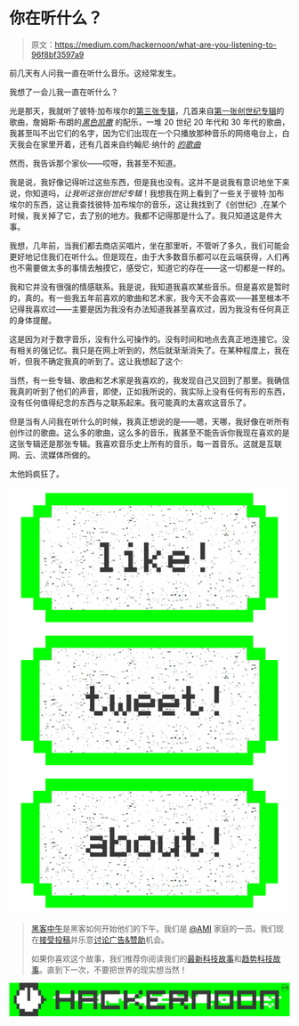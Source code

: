 # 你在听什么？

> 原文：<https://medium.com/hackernoon/what-are-you-listening-to-96f8bf3597a9>

前几天有人问我一直在听什么音乐。这经常发生。

我想了一会儿我一直在听什么？

光是那天，我就听了彼特·加布埃尔的[第三张专辑](https://www.youtube.com/watch?v=jl57Pr_2t5E&list=PLbE8cDpXUVkK9j9L00MetITtDJcOxm4nS)，几首来自[第一张创世纪专辑](https://www.youtube.com/watch?v=ICutph8VfSY)的歌曲，詹姆斯·布朗的[*黑色凯撒*](https://www.youtube.com/watch?v=QrvzakVhb0s) 的配乐，一堆 20 世纪 20 年代和 30 年代的歌曲，我甚至叫不出它们的名字，因为它们出现在一个只播放那种音乐的网络电台上，白天我会在家里开着，还有几首来自约翰尼·纳什的 [*的歌曲*](https://www.youtube.com/watch?v=xm355wcPSN4&list=PLrkuJUBMIHIXZY62Y0Xd6dTPBdlPgEn1h)

然而，我告诉那个家伙——哎呀，我甚至不知道。

我是说，我好像记得听过这些东西，但是我也没有。这并不是说我有意识地坐下来说，你知道吗，*让我听这张创世纪专辑*！我想我在网上看到了一些关于彼特·加布埃尔的东西，这让我查找彼特·加布埃尔的音乐，这让我找到了《创世纪》,在某个时候，我关掉了它，去了别的地方。我都不记得那是什么了。我只知道这是件大事。

我想，几年前，当我们都去商店买唱片，坐在那里听，不管听了多久，我们可能会更好地记住我们在听什么。但是现在，由于大多数音乐都可以在云端获得，人们再也不需要做太多的事情去触摸它，感受它，知道它的存在——这一切都是一样的。

我和它并没有很强的情感联系。我是说，我知道我喜欢某些音乐。但是喜欢是暂时的，真的。有一些我五年前喜欢的歌曲和艺术家，我今天不会喜欢——甚至根本不记得我喜欢过——主要是因为我没有办法知道我甚至喜欢过，因为我没有任何真正的身体提醒。

这是因为对于数字音乐，没有什么可操作的。没有时间和地点去真正地连接它。没有相关的强记忆。我只是在网上听到的，然后就渐渐消失了。在某种程度上，我在听，但我不确定我真的听到了。这让我想起了这个:

当然，有一些专辑、歌曲和艺术家是我喜欢的，我发现自己又回到了那里。我确信我真的听到了他们的声音，即使，正如我所说的，我实际上没有任何有形的东西，没有任何值得纪念的东西与之联系起来。我可能真的太喜欢这音乐了。

但是当有人问我在听什么的时候，我真正想说的是——嗯，天哪，我好像在听所有创作过的歌曲。这么多的歌曲，这么多的音乐，我甚至不能告诉你我现在喜欢的是这张专辑还是那张专辑。我喜欢音乐史上所有的音乐，每一首音乐。这就是互联网、云、流媒体所做的。

太他妈疯狂了。

[![](img/50ef4044ecd4e250b5d50f368b775d38.png)](http://bit.ly/HackernoonFB)[![](img/979d9a46439d5aebbdcdca574e21dc81.png)](https://goo.gl/k7XYbx)[![](img/2930ba6bd2c12218fdbbf7e02c8746ff.png)](https://goo.gl/4ofytp)

> [黑客中午](http://bit.ly/Hackernoon)是黑客如何开始他们的下午。我们是 [@AMI](http://bit.ly/atAMIatAMI) 家庭的一员。我们现在[接受投稿](http://bit.ly/hackernoonsubmission)并乐意[讨论广告&赞助](mailto:partners@amipublications.com)机会。
> 
> 如果你喜欢这个故事，我们推荐你阅读我们的[最新科技故事](http://bit.ly/hackernoonlatestt)和[趋势科技故事](https://hackernoon.com/trending)。直到下一次，不要把世界的现实想当然！

[![](img/be0ca55ba73a573dce11effb2ee80d56.png)](https://goo.gl/Ahtev1)